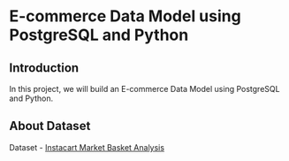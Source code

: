 # E-commerce Data Model using PostgreSQL and Python

## Introduction
In this project, we will build an E-commerce Data Model using PostgreSQL and Python.

## About Dataset
Dataset - [Instacart Market Basket Analysis](https://www.kaggle.com/competitions/instacart-market-basket-analysis/data)
